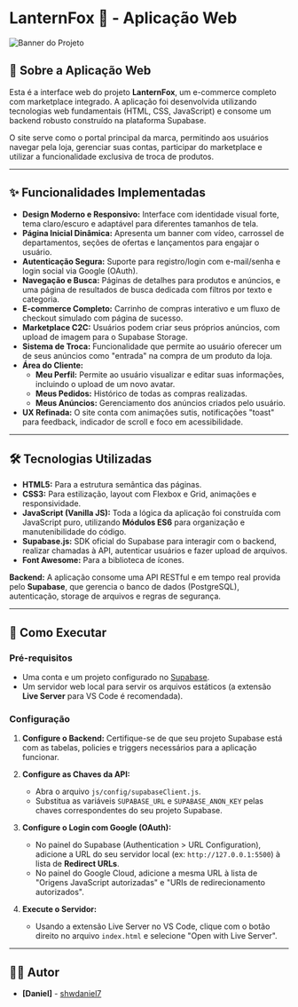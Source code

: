 # LanternFox 🦊 - Aplicação Web

![Banner do Projeto](https://i.imgur.com/yP85i9I.png)

## 📜 Sobre a Aplicação Web

Esta é a interface web do projeto **LanternFox**, um e-commerce completo com marketplace integrado. A aplicação foi desenvolvida utilizando tecnologias web fundamentais (HTML, CSS, JavaScript) e consome um backend robusto construído na plataforma Supabase.

O site serve como o portal principal da marca, permitindo aos usuários navegar pela loja, gerenciar suas contas, participar do marketplace e utilizar a funcionalidade exclusiva de troca de produtos.

---

## ✨ Funcionalidades Implementadas

- **Design Moderno e Responsivo:** Interface com identidade visual forte, tema claro/escuro e adaptável para diferentes tamanhos de tela.
- **Página Inicial Dinâmica:** Apresenta um banner com vídeo, carrossel de departamentos, seções de ofertas e lançamentos para engajar o usuário.
- **Autenticação Segura:** Suporte para registro/login com e-mail/senha e login social via Google (OAuth).
- **Navegação e Busca:** Páginas de detalhes para produtos e anúncios, e uma página de resultados de busca dedicada com filtros por texto e categoria.
- **E-commerce Completo:** Carrinho de compras interativo e um fluxo de checkout simulado com página de sucesso.
- **Marketplace C2C:** Usuários podem criar seus próprios anúncios, com upload de imagem para o Supabase Storage.
- **Sistema de Troca:** Funcionalidade que permite ao usuário oferecer um de seus anúncios como "entrada" na compra de um produto da loja.
- **Área do Cliente:**
  - **Meu Perfil:** Permite ao usuário visualizar e editar suas informações, incluindo o upload de um novo avatar.
  - **Meus Pedidos:** Histórico de todas as compras realizadas.
  - **Meus Anúncios:** Gerenciamento dos anúncios criados pelo usuário.
- **UX Refinada:** O site conta com animações sutis, notificações "toast" para feedback, indicador de scroll e foco em acessibilidade.

---

## 🛠️ Tecnologias Utilizadas

- **HTML5:** Para a estrutura semântica das páginas.
- **CSS3:** Para estilização, layout com Flexbox e Grid, animações e responsividade.
- **JavaScript (Vanilla JS):** Toda a lógica da aplicação foi construída com JavaScript puro, utilizando **Módulos ES6** para organização e manutenibilidade do código.
- **Supabase.js:** SDK oficial do Supabase para interagir com o backend, realizar chamadas à API, autenticar usuários e fazer upload de arquivos.
- **Font Awesome:** Para a biblioteca de ícones.

**Backend:** A aplicação consome uma API RESTful e em tempo real provida pelo **Supabase**, que gerencia o banco de dados (PostgreSQL), autenticação, storage de arquivos e regras de segurança.

---

## 🚀 Como Executar

### Pré-requisitos
- Uma conta e um projeto configurado no [Supabase](https://supabase.com).
- Um servidor web local para servir os arquivos estáticos (a extensão **Live Server** para VS Code é recomendada).

### Configuração

1.  **Configure o Backend:** Certifique-se de que seu projeto Supabase está com as tabelas, policies e triggers necessários para a aplicação funcionar.

2.  **Configure as Chaves da API:**
    - Abra o arquivo `js/config/supabaseClient.js`.
    - Substitua as variáveis `SUPABASE_URL` e `SUPABASE_ANON_KEY` pelas chaves correspondentes do seu projeto Supabase.

3.  **Configure o Login com Google (OAuth):**
    - No painel do Supabase (Authentication > URL Configuration), adicione a URL do seu servidor local (ex: `http://127.0.0.1:5500`) à lista de **Redirect URLs**.
    - No painel do Google Cloud, adicione a mesma URL à lista de "Origens JavaScript autorizadas" e "URIs de redirecionamento autorizados".

4.  **Execute o Servidor:**
    - Usando a extensão Live Server no VS Code, clique com o botão direito no arquivo `index.html` e selecione "Open with Live Server".

---

## 👨‍💻 Autor

- **[Daniel]** - [shwdaniel7](https://github.com/shwdaniel7)